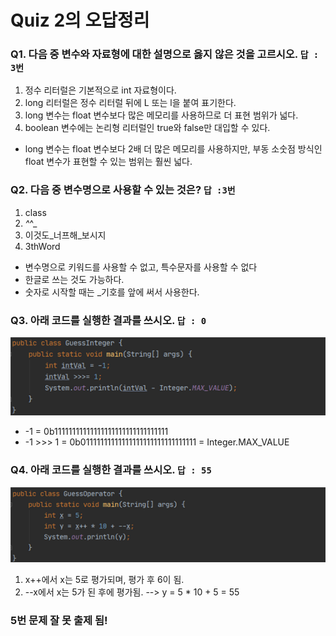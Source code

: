 # Quiz 2의 오답정리
### Q1. 다음 중 변수와 자료형에 대한 설명으로 옳지 않은 것을 고르시오. `답 : 3번`
1. 정수 리터럴은 기본적으로 int 자료형이다.
2. long 리터럴은 정수 리터럴 뒤에 L 또는 l을 붙여 표기한다.
3. long 변수는 float 변수보다 많은 메모리를 사용하므로 더 표현 범위가 넓다.
4. boolean 변수에는 논리형 리터럴인 true와 false만 대입할 수 있다.

* long 변수는 float 변수보다 2배 더 많은 메모리를 사용하지만, 
부동 소숫점 방식인 float 변수가 표현할 수 있는 범위는 훨씬 넓다.


### Q2. 다음 중 변수명으로 사용할 수 있는 것은? `답 :3번`
1. class
2. _^_^_
3. 이것도_너프해_보시지
4. 3thWord

* 변수명으로 키워드를 사용할 수 없고, 특수문자를 사용할 수 없다
* 한글로 쓰는 것도 가능하다.
* 숫자로 시작할 때는 _기호를 앞에 써서 사용한다.

### Q3. 아래 코드를 실행한 결과를 쓰시오. `답 : 0`
![quiz](./images/quiz2-3.png)

* -1 = 0b11111111111111111111111111111111
* -1 >>> 1 = 0b01111111111111111111111111111111 = Integer.MAX_VALUE


### Q4. 아래 코드를 실행한 결과를 쓰시오. `답 : 55`
![quiz](./images/quiz2-4.png)

1. x++에서 x는 5로 평가되며, 평가 후 6이 됨.
2. --x에서 x는 5가 된 후에 평가됨.
--> y = 5 * 10 + 5 = 55

### 5번 문제 잘 못 출제 됨!